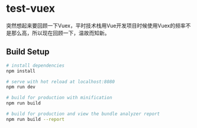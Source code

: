 # test-vuex

突然想起来要回顾一下Vuex，平时技术栈用Vue开发项目时候使用Vuex的频率不是那么高，所以现在回顾一下，温故而知新。

## Build Setup

``` bash
# install dependencies
npm install

# serve with hot reload at localhost:8080
npm run dev

# build for production with minification
npm run build

# build for production and view the bundle analyzer report
npm run build --report
```
